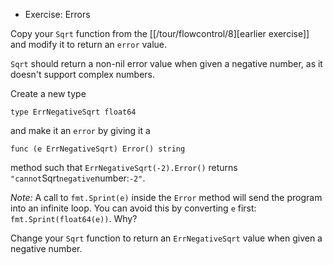 * Exercise: Errors

Copy your `Sqrt` function from the [[/tour/flowcontrol/8][earlier exercise]] and modify it to return an `error` value.

`Sqrt` should return a non-nil error value when given a negative number, as it doesn't support complex numbers.

Create a new type

	type ErrNegativeSqrt float64

and make it an `error` by giving it a

	func (e ErrNegativeSqrt) Error() string

method such that `ErrNegativeSqrt(-2).Error()` returns `"cannot`Sqrt`negative`number:`-2"`.

*Note:* A call to `fmt.Sprint(e)` inside the `Error` method will send the program into an infinite loop. You can avoid this by converting `e` first: `fmt.Sprint(float64(e))`. Why?

Change your `Sqrt` function to return an `ErrNegativeSqrt` value when given a negative number.
